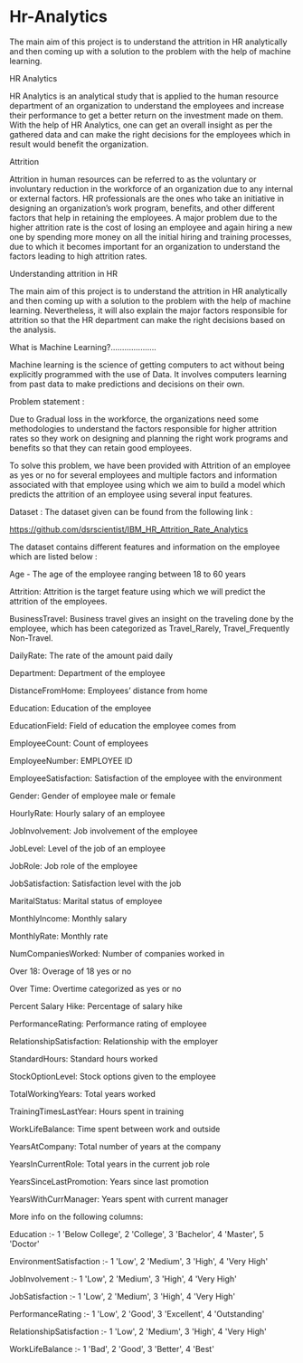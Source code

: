 # Hr-Analytics
The main aim of this project is to understand the attrition in HR analytically and then coming up with a  solution to the problem with the help of machine learning. 

HR Analytics

HR Analytics is an analytical study that is applied to the human resource department of an organization to understand the employees and increase their performance to get a better return on the investment made on them. With the help of HR Analytics, one can get an overall insight as per the gathered data and can make the right decisions for the employees which in result would benefit the organization.

Attrition

Attrition in human resources can be referred to as the voluntary or involuntary reduction in the workforce of an organization due to any internal or external factors. HR professionals are the ones who take an initiative in designing an organization’s work program, benefits, and other different factors that help in retaining the employees. A major problem due to the higher attrition rate is the cost of losing an employee and again hiring a new one by spending more money on all the initial hiring and training processes, due to which it becomes important for an organization to understand the factors leading to high attrition rates. 

Understanding attrition in HR

The main aim of this project is to understand the attrition in HR analytically and then coming up with a  solution to the problem with the help of machine learning. Nevertheless, it will also explain the major factors responsible for attrition so that the HR department can make the right decisions based on the analysis.

What is Machine Learning?....................

Machine learning is the science of getting computers to act without being explicitly programmed with the use of Data. It involves computers learning from past data to make predictions and decisions on their own.

Problem statement :

Due to Gradual loss in the workforce, the organizations need some methodologies to understand the factors responsible for higher attrition rates so they work on designing and planning the right work programs and benefits so that they can retain good employees.

To solve this problem, we have been provided with Attrition of an employee as yes or no for several employees and multiple factors and information associated with that employee using which we aim to build a model which predicts the attrition of an employee using several input features.

Dataset : 
The dataset given can be found from the following link : 

https://github.com/dsrscientist/IBM_HR_Attrition_Rate_Analytics

The dataset contains different features and information on the employee which are listed below :

Age - The age of the employee ranging between 18 to 60 years

Attrition: Attrition is the target feature using which we will predict the attrition of the employees.

BusinessTravel: Business travel gives an insight on the traveling done by the employee, which has been categorized as Travel_Rarely, Travel_Frequently  Non-Travel.

DailyRate: The rate of the amount paid daily

Department: Department of the employee

DistanceFromHome: Employees’ distance from home

Education: Education of the employee

EducationField: Field of education the employee comes from

EmployeeCount: Count of employees

EmployeeNumber: EMPLOYEE ID

EmployeeSatisfaction: Satisfaction of the employee with the environment

Gender: Gender of employee male or female

HourlyRate: Hourly salary of an employee

JobInvolvement: Job involvement of the employee

JobLevel: Level of the job of an employee

JobRole: Job role of the employee

JobSatisfaction: Satisfaction level with the job

MaritalStatus: Marital status of employee

MonthlyIncome: Monthly salary

MonthlyRate: Monthly rate 

NumCompaniesWorked: Number of companies worked in 

Over 18: Overage of 18 yes or no

Over Time: Overtime categorized as yes or no

Percent Salary Hike: Percentage of salary hike

PerformanceRating: Performance rating of employee

RelationshipSatisfaction: Relationship with the employer

StandardHours: Standard hours worked

StockOptionLevel: Stock options given to the employee

TotalWorkingYears: Total years worked

TrainingTimesLastYear: Hours spent in training

WorkLifeBalance: Time spent between work and outside

YearsAtCompany: Total number of years at the company

YearsInCurrentRole: Total years in the current job role

YearsSinceLastPromotion: Years since last promotion

YearsWithCurrManager: Years spent with current manager

More info on the following columns:

Education :- 1 'Below College',  2 'College', 3 'Bachelor', 4 'Master', 5 'Doctor'

EnvironmentSatisfaction :- 1 'Low', 2 'Medium', 3 'High', 4 'Very High'

JobInvolvement :- 1 'Low', 2 'Medium', 3 'High',  4 'Very High'

JobSatisfaction :-  1 'Low', 2 'Medium', 3 'High', 4 'Very High'

PerformanceRating :- 1 'Low', 2 'Good', 3 'Excellent', 4 'Outstanding'

RelationshipSatisfaction :-  1 'Low', 2 'Medium', 3 'High', 4 'Very High'

WorkLifeBalance :- 1 'Bad', 2 'Good', 3 'Better', 4 'Best'


